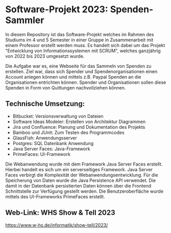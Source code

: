 # Software-Projekt 2023: Spenden-Sammler

In diesem Repository ist das Software-Projekt welches im Rahmen des Studiums im 4 und 5 Semester in einer Gruppe in Zusammenarbeit mit einem Professor erstellt werden muss. Es handelt sich dabei um das Projekt "Entwicklung von Informationssystemen mit SCRUM", welches ganzjährig von 2022 bis 2023 umgesetzt wurde.

Die Aufgabe war es, eine Webseite für das Sammeln von Spenden zu erstellen. Ziel war, dass sich Spender und Spendenorganisationen einen Account anlegen können und mittels z.B. Paypal Spenden an die Organisationen entrichten können. Spender und Organisationen sollen diese Spenden in Form von Quittungen nachvollziehen können.


## Technische Umsetzung:
- Bitbucket: Versionsverwaltung von Dateien
- Software Ideas Modeler: Erstellen von Architektur Diagrammen
- Jira und Confluence: Planung und Dokumentation des Projekts
- Bamboo und JUnit: Zum Testen des Programmcodes
- GlassFish: Anwendungsserver
- Postgres: SQL Datenbank Anwendung
- Java Server Faces: Java-Framework
- PrimeFaces: UI-Framework

Die Webanwendung wurde mit dem Framework Java Server Faces erstellt. Hierbei handelt es sich um ein serverseitiges Framework. Java Server Faces verbirgt die Komplexität der Webanwendungsentwicklung. Für die Speicherung von Daten wurde die Java Persistence API verwendet. Die damit in der Datenbank persistierten Daten können über die Frontend Schnittstelle zur Verfügung gestellt werden. Die Benutzeroberfläche wurde mittels des UI-Frameworks PrimeFaces erstellt.

## Web-Link: WHS Show & Tell 2023

https://www.w-hs.de/informatik/show-tell/2023/
